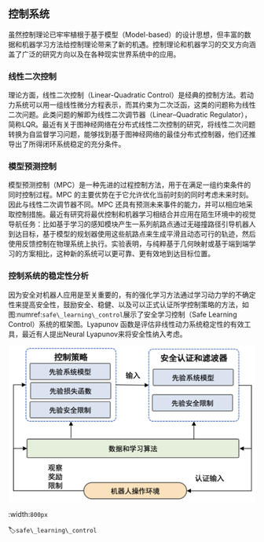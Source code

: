## 控制系统

虽然控制理论已牢牢植根于基于模型（Model-based）的设计思想，但丰富的数据和机器学习方法给控制理论带来了新的机遇。控制理论和机器学习的交叉方向涵盖了广泛的研究方向以及在各种现实世界系统中的应用。

### 线性二次控制

理论方面，线性二次控制（Linear-Quadratic Control）是经典的控制方法。若动力系统可以用一组线性微分方程表示，而其约束为二次泛函，这类的问题称为线性二次问题。此类问题的解即为线性二次调节器（Linear–Quadratic Regulator），简称LQR。最近有关于图神经网络在分布式线性二次控制的研究，将线性二次问题转换为自监督学习问题，能够找到基于图神经网络的最佳分布式控制器，他们还推导出了所得闭环系统稳定的充分条件。

### 模型预测控制

模型预测控制（MPC）是一种先进的过程控制方法，用于在满足一组约束条件的同时控制过程。MPC 的主要优势在于它允许优化当前时刻的同时考虑未来时刻。因此与线性二次调节器不同。MPC 还具有预测未来事件的能力，并可以相应地采取控制措施。最近有研究将最优控制和机器学习相结合并应用在陌生环境中的视觉导航任务：比如基于学习的感知模块产生一系列航路点通过无碰撞路径引导机器人到达目标，基于模型的规划器使用这些航路点来生成平滑且动态可行的轨迹，然后使用反馈控制在物理系统上执行。实验表明，与纯粹基于几何映射或基于端到端学习的方案相比，这种新的系统可以更可靠、更有效地到达目标位置。

### 控制系统的稳定性分析

因为安全对机器人应用是至关重要的，有的强化学习方法通过学习动力学的不确定性来提高安全性，鼓励安全、稳健、以及可以正式认证所学控制策略的方法，如 图:numref:`safe\_learning\_control`展示了安全学习控制（Safe Learning Control）系统的框架图。Lyapunov 函数是评估非线性动力系统稳定性的有效工具，最近有人提出Neural Lyapunov来将安全性纳入考虑。

![安全学习控制系统，数据被用来更新控制策略或或安全滤波器 :cite:`brunke2021safe`](../img/ch13/safe_learning_control.png)

:width:`800px`

:label:`safe\_learning\_control`

